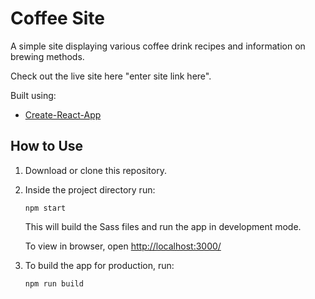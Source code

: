 # Coffee Site

A simple site displaying various coffee drink recipes and information on brewing methods.

Check out the live site here "enter site link here".

Built using:

- [Create-React-App](https://create-react-app.dev/)

## How to Use

1. Download or clone this repository.

2. Inside the project directory run:

   `npm start`

   This will build the Sass files and run the app in development mode.

   To view in browser, open [http://localhost:3000/](http://localhost:3000/)

3. To build the app for production, run:

   `npm run build`

